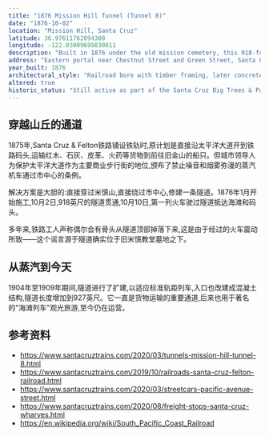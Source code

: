 ```yaml
---
title: "1876 Mission Hill Tunnel (Tunnel 8)"
date: "1876-10-02"
location: "Mission Hill, Santa Cruz"
latitude: 36.97611762094308
longitude: -122.03009699830011
description: "Built in 1876 under the old mission cemetery, this 918-foot tunnel linked the Santa Cruz & Felton Railroad to the wharf without sending locomotives down Pacific Avenue. Still in use today, it’s the last functioning railroad tunnel in Santa Cruz County."
address: "Eastern portal near Chestnut Street and Green Street, Santa Cruz, California"
year_built: 1876
architectural_style: "Railroad bore with timber framing, later concrete portals"
altered: true
historic_status: "Still active as part of the Santa Cruz Big Trees & Pacific Railway; the only original rail tunnel in the county still in service"
---
```


## 穿越山丘的通道

1875年,Santa Cruz & Felton铁路铺设铁轨时,原计划是直接沿太平洋大道开到铁路码头,运输红木、石灰、皮革、火药等货物到前往旧金山的船只。但城市领导人为保护太平洋大道作为主要商业步行街的地位,颁布了禁止噪音和烟雾弥漫的蒸汽机车通过市中心的条例。

解决方案是大胆的:直接穿过米慎山,直接绕过市中心,修建一条隧道。1876年1月开始施工,10月2日,918英尺的隧道贯通,10月10日,第一列火车驶过隧道抵达海滩和码头。

多年来,铁路工人声称偶尔会有骨头从隧道顶部掉落下来,这是由于经过的火车震动所致——这个谣言源于隧道确实位于旧米慎教堂墓地之下。

## 从蒸汽到今天

1904年至1909年期间,隧道进行了扩建,以适应标准轨距列车,入口也改建成混凝土结构,隧道长度增加到927英尺。它一直是货物运输的重要通道,后来也用于著名的"海滩列车"观光旅游,至今仍在运营。

## 参考资料

- https://www.santacruztrains.com/2020/03/tunnels-mission-hill-tunnel-8.html
- https://www.santacruztrains.com/2019/10/railroads-santa-cruz-felton-railroad.html
- https://www.santacruztrains.com/2020/03/streetcars-pacific-avenue-street.html
- https://www.santacruztrains.com/2020/08/freight-stops-santa-cruz-wharves.html
- https://en.wikipedia.org/wiki/South_Pacific_Coast_Railroad